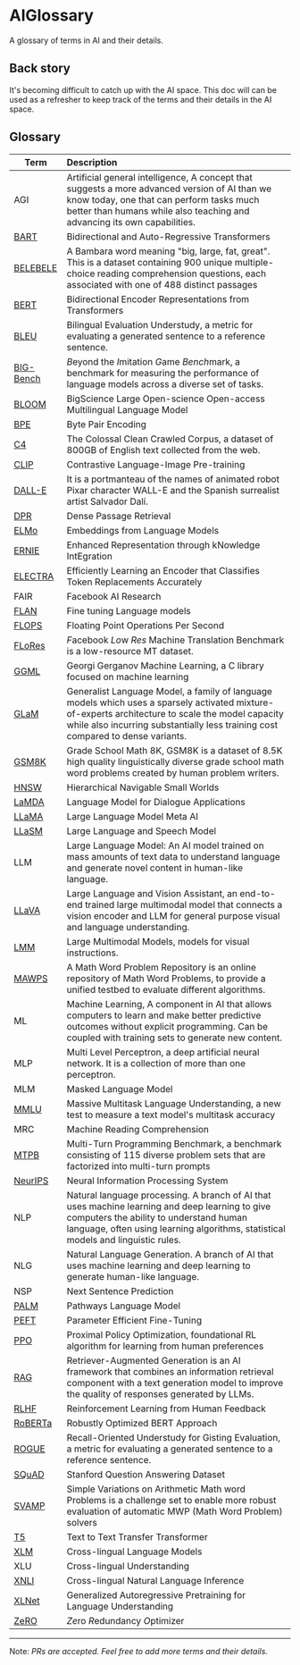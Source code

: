 # AIGlossary
A glossary of terms in AI and their details.

## Back story
It's becoming difficult to catch up with the AI space. This doc will can be used as a refresher to keep track of the terms and their details in the AI space.

## Glossary
| Term                                                                         | Description                                                                                                                                                                                                                          |
| ---------------------------------------------------------------------------- | :----------------------------------------------------------------------------------------------------------------------------------------------------------------------------------------------------------------------------------- |
| AGI                                                                          | Artificial general intelligence, A concept that suggests a more advanced version of AI than we know today, one that can perform tasks much better than humans while also teaching and advancing its own capabilities.                |
| [BART](https://arxiv.org/pdf/1910.13461.pdf)                                 | Bidirectional and Auto-Regressive Transformers                                                                                                                                                                                       |
| [BELEBELE](https://arxiv.org/pdf/2308.16884.pdf)                             | A Bambara word meaning "big, large, fat, great". This is a dataset containing 900 unique multiple-choice reading comprehension questions, each associated with one of 488 distinct passages                                          |
| [BERT](https://towardsdatascience.com/keeping-up-with-the-berts-5b7beb92766) | Bidirectional Encoder Representations from Transformers                                                                                                                                                                              |
| [BLEU](https://en.wikipedia.org/wiki/BLEU)                                   | Bilingual Evaluation Understudy, a metric for evaluating a generated sentence to a reference sentence.                                                                                                                               |
| [BIG-Bench](https://openreview.net/forum?id=uyTL5Bvosj)                      | *B*eyond the *I*mitation *G*ame *Bench*mark, a benchmark for measuring the performance of language models across a diverse set of tasks.                                                                                             |
| [BLOOM](https://bigscience.huggingface.co/)                                  | BigScience Large Open-science Open-access Multilingual Language Model                                                                                                                                                                |
| [BPE](https://en.wikipedia.org/wiki/Byte_pair_encoding)                      | Byte Pair Encoding                                                                                                                                                                                                                   |
| [C4](https://www.tensorflow.org/datasets/catalog/c4)                         | The Colossal Clean Crawled Corpus, a dataset of 800GB of English text collected from the web.                                                                                                                                        |
| [CLIP](https://openai.com/blog/clip/)                                        | Contrastive Language-Image Pre-training                                                                                                                                                                                              |
| [DALL-E](https://openai.com/research/dall-e)                                 | It is a portmanteau of the names of animated robot Pixar character WALL-E and the Spanish surrealist artist Salvador Dalí.                                                                                                           |
| [DPR](https://arxiv.org/pdf/2004.04906.pdf)                                  | Dense Passage Retrieval                                                                                                                                                                                                              |
| [ELMo](https://arxiv.org/pdf/1802.05365v2.pdf)                               | Embeddings from Language Models                                                                                                                                                                                                      |
| [ERNIE](https://arxiv.org/abs/1904.09223)                                    | Enhanced Representation through kNowledge IntEgration                                                                                                                                                                                |
| [ELECTRA](https://arxiv.org/pdf/2003.10555.pdf)                              | Efficiently Learning an Encoder that Classifies Token Replacements Accurately                                                                                                                                                        |
| FAIR                                                                         | Facebook AI Research                                                                                                                                                                                                                 |
| [FLAN](https://arxiv.org/pdf/2210.11416.pdf)                                 | Fine tuning Language models                                                                                                                                                                                                          |
| [FLOPS](https://en.wikipedia.org/wiki/FLOPS)                                 | Floating Point Operations Per Second                                                                                                                                                                                                 |
| [FLoRes](https://github.com/facebookresearch/flores)                         | *F*acebook *Lo*w *Res* Machine Translation Benchmark is a low-resource MT dataset.                                                                                                                                                   |
| [GGML](https://huggingface.co/TheBloke/Llama-2-13B-chat-GGML)                | Georgi Gerganov Machine Learning, a C library focused on machine learning                                                                                                                                                            |
| [GLaM](https://arxiv.org/abs/2112.06905v2)                                   | Generalist Language Model, a family of language models which uses a sparsely activated mixture-of-experts architecture to scale the model capacity while also incurring substantially less training cost compared to dense variants. |
| [GSM8K](https://arxiv.org/pdf/2109.01152.pdf)                                | Grade School Math 8K, GSM8K is a dataset of 8.5K high quality linguistically diverse grade school math word problems created by human problem writers.                                                                               |
| [HNSW](https://arxiv.org/ftp/arxiv/papers/1603/1603.09320.pdf)               | Hierarchical Navigable Small Worlds                                                                                                                                                                                                  |
| [LaMDA](https://arxiv.org/pdf/2201.08239.pdf)                                | Language Model for Dialogue Applications                                                                                                                                                                                             |
| [LLaMA](https://ai.meta.com/blog/large-language-model-llama-meta-ai/)        | Large Language Model Meta AI                                                                                                                                                                                                         |
| [LLaSM](https://arxiv.org/pdf/2308.15930.pdf)                                | Large Language and Speech Model                                                                                                                                                                                                      |
| LLM                                                                          | Large Language Model: An AI model trained on mass amounts of text data to understand language and generate novel content in human-like language.                                                                                     |
| [LLaVA](https://arxiv.org/abs/2304.08485)                                    | Large Language and Vision Assistant, an end-to-end trained large multimodal model that connects a vision encoder and LLM for general purpose visual and language understanding.                                                      |
| [LMM](https://arxiv.org/abs/2204.14198)                                      | Large Multimodal Models, models for visual instructions.                                                                                                                                                                             |
| [MAWPS](https://github.com/sroy9/mawps)                                      | A Math Word Problem Repository is an online repository of Math Word Problems, to provide a unified testbed to evaluate different algorithms.                                                                                         |
| ML                                                                           | Machine Learning, A component in AI that allows computers to learn and make better predictive outcomes without explicit programming. Can be coupled with training sets to generate new content.                                      |
| MLP                                                                          | Multi Level Perceptron, a deep artificial neural network. It is a collection of more than one perceptron.                                                                                                                            |
| MLM                                                                          | Masked Language Model                                                                                                                                                                                                                |
| [MMLU](https://arxiv.org/abs/2009.03300)                                     | Massive Multitask Language Understanding, a new test to measure a text model's multitask accuracy                                                                                                                                    |
| MRC                                                                          | Machine Reading Comprehension                                                                                                                                                                                                        |
| [MTPB](https://arxiv.org/pdf/2203.13474.pdf)                                 | Multi-Turn Programming Benchmark, a benchmark consisting of 115 diverse problem sets that are factorized into multi-turn prompts                                                                                                     |
| [NeurIPS](https://neurips.cc/)                                               | Neural Information Processing System                                                                                                                                                                                                 |
| NLP                                                                          | Natural language processing. A branch of AI that uses machine learning and deep learning to give computers the ability to understand human language, often using learning algorithms, statistical models and linguistic rules.       |
| NLG                                                                          | Natural Language Generation. A branch of AI that uses machine learning and deep learning to generate human-like language.                                                                                                            |
| NSP                                                                          | Next Sentence Prediction                                                                                                                                                                                                             |
| [PALM](https://arxiv.org/pdf/2204.02311.pdf)                                 | Pathways Language Model                                                                                                                                                                                                              |
| [PEFT](https://huggingface.co/blog/peft)                                     | Parameter Efficient Fine-Tuning                                                                                                                                                                                                      |
| [PPO](https://arxiv.org/pdf/1707.06347.pdf)                                  | Proximal Policy Optimization, foundational RL algorithm for learning from human preferences                                                                                                                                          |
| [RAG](https://arxiv.org/pdf/2005.11401.pdf)                                  | Retriever-Augmented Generation is an AI framework that combines an information retrieval component with a text generation model to improve the quality of responses generated by LLMs.                                               |
| [RLHF](https://arxiv.org/pdf/2305.18438.pdf)                                 | Reinforcement Learning from Human Feedback                                                                                                                                                                                           |
| [RoBERTa](https://arxiv.org/pdf/1907.11692.pdf)                              | Robustly Optimized BERT Approach                                                                                                                                                                                                     |
| [ROGUE](https://arxiv.org/abs/1803.01937)                                    | Recall-Oriented Understudy for Gisting Evaluation, a metric for evaluating a generated sentence to a reference sentence.                                                                                                             |
| [SQuAD](https://arxiv.org/pdf/1606.05250.pdf)                                | Stanford Question Answering Dataset                                                                                                                                                                                                  |
| [SVAMP](https://github.com/arkilpatel/SVAMP)                                 | Simple Variations on Arithmetic Math word Problems is a challenge set to enable more robust evaluation of automatic MWP (Math Word Problem) solvers                                                                                  |
| [T5](https://huggingface.co/docs/transformers/model_doc/t5)                  | Text to Text Transfer Transformer                                                                                                                                                                                                    |
| [XLM](https://arxiv.org/pdf/1901.07291.pdf)                                  | Cross-lingual Language Models                                                                                                                                                                                                        |
| XLU                                                                          | Cross-lingual Understanding                                                                                                                                                                                                          |
| [XNLI](https://github.com/facebookresearch/XNLI)                             | Cross-lingual Natural Language Inference                                                                                                                                                                                             |
| [XLNet](https://arxiv.org/pdf/1906.08237.pdf)                                | Generalized Autoregressive Pretraining for Language Understanding                                                                                                                                                                    |
| [ZeRO](https://arxiv.org/pdf/1910.02054.pdf)                                 | *Ze*ro *R*edundancy *O*ptimizer                                                                                                                                                                                                      |

---
Note: _PRs are accepted. Feel free to add more terms and their details._